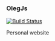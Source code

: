 ### OlegJs
[![Build Status](https://travis-ci.org/oshalygin/OlegJs.svg?branch=master)](https://travis-ci.org/oshalygin/OlegJs)


Personal website
